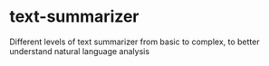 # text-summarizer
 Different levels of text summarizer from basic to complex, to better understand natural language analysis
